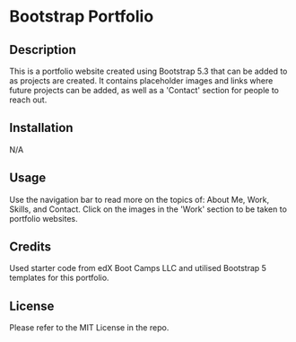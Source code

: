 # Bootstrap Portfolio

## Description

This is a portfolio website created using Bootstrap 5.3 that can be added to as projects are created. It contains placeholder images and links where future projects can be added, as well as a 'Contact' section for people to reach out. 

## Installation

N/A

## Usage

Use the navigation bar to read more on the topics of: About Me, Work, Skills, and Contact. Click on the images in the 'Work' section to be taken to portfolio websites. 

## Credits

Used starter code from edX Boot Camps LLC and utilised Bootstrap 5 templates for this portfolio.

## License

Please refer to the MIT License in the repo. 

